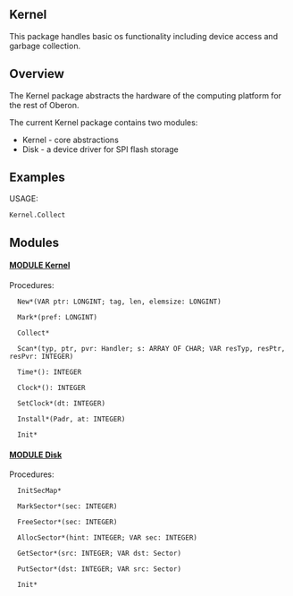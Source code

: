 ## Kernel
This package handles basic os functionality including device access and garbage collection.


## Overview
The Kernel package abstracts the hardware of the computing platform for the rest of Oberon.

The current Kernel package contains two modules:
* Kernel - core abstractions
* Disk - a device driver for SPI flash storage

## Examples

USAGE:
```
Kernel.Collect 
```

## Modules

#### [MODULE Kernel](https://github.com/io-core/Kernel/blob/main/Kernel.Mod)

Procedures:
```
  New*(VAR ptr: LONGINT; tag, len, elemsize: LONGINT)

  Mark*(pref: LONGINT)

  Collect*

  Scan*(typ, ptr, pvr: Handler; s: ARRAY OF CHAR; VAR resTyp, resPtr, resPvr: INTEGER)

  Time*(): INTEGER

  Clock*(): INTEGER

  SetClock*(dt: INTEGER)

  Install*(Padr, at: INTEGER)

  Init*

```


#### [MODULE Disk](https://github.com/io-core/Kernel/blob/main/Disk.Mod)

Procedures:
```
  InitSecMap*

  MarkSector*(sec: INTEGER)

  FreeSector*(sec: INTEGER)

  AllocSector*(hint: INTEGER; VAR sec: INTEGER)

  GetSector*(src: INTEGER; VAR dst: Sector)

  PutSector*(dst: INTEGER; VAR src: Sector)

  Init*

```
